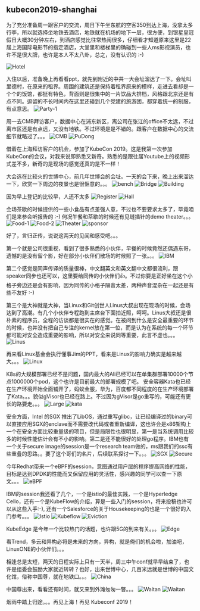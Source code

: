 ## kubecon2019-shanghai


为了充分准备周一跟客户的交流，周日下午坐东航的空客350到达上海，没拿太多行李，所以就选择坐地铁去酒店，地铁就在机场的地下一层，很方便，到银星皇冠假日大概30分钟左右，到酒店感觉比往常热闹很多，仔细看才知道原来这里是22届上海国际电影节的指定酒店，大堂里和楼梯里的确碰到一些人ms影视演员，也许不是很大牌，也许是本人不太八卦，总之，没有认识的 :-)

![Hotel](https://github.com/huoqifeng/document/blob/master/kubecon2019/images/hotel.jpg)

入住以后，准备晚上再看看ppt，就先到附近的中共一大会址溜达了一下。会址叫里德村，在原来的租界。周围的建筑还是保持着租界原来的模样，走进去看却是一个个的饭馆，都挺有特色，背面则是很集中的一片饮品大排档，风格跟北京还是有点不同。逗留的不长时间内在这里还碰到几个党建的旅游团，都穿着统一的制服，有点意思。
![Party-1](https://github.com/huoqifeng/document/blob/master/kubecon2019/images/party-1.jpg)

周一去CMB拜访客户，数据中心在浦东新区，离公司在张江的office不太远，不过离市区还是有点远，又没有地铁。不过环境是是不错的。跟客户在数据中心的交流细节就略过了。。。
![CMB](https://github.com/huoqifeng/document/blob/master/kubecon2019/images/cmb.jpg)
![PuDong](https://github.com/huoqifeng/document/blob/master/kubecon2019/images/pudong.jpg)

借着在上海拜访客户的机会，参加了KubeCon 2019。这是我第一次参加KubeCon的会议，对我来说即熟悉又新奇。熟悉的是跟往届Youtube上的视频形式差不多，新奇的是现场的感觉还真的是不一样！

大会选在比较火的世博中心，前几年世博会的会址。一天的会下来，晚上出来溜达一下，欣赏一下周边的夜景也是很惬意的。。。
![bench](https://github.com/huoqifeng/document/blob/master/kubecon2019/images/bench.jpg)
![Bridge](https://github.com/huoqifeng/document/blob/master/kubecon2019/images/bridge.jpg)
![Building](https://github.com/huoqifeng/document/blob/master/kubecon2019/images/building.jpg)

因为早上登记的比较早，人还不太多
![Register](https://github.com/huoqifeng/document/blob/master/kubecon2019/images/register.jpg)
![Hall](https://github.com/huoqifeng/document/blob/master/kubecon2019/images/hall.jpg)


会场茶歇的时候提供的一些小食品有点差强人意，不过也不要要求太多了，毕竟咱们是来参会听报告的 :-) 何况午餐和茶歇的时候还有见缝插针的demo theater。。。
![Food-1](https://github.com/huoqifeng/document/blob/master/kubecon2019/images/food-1.jpg)
![Food-2](https://github.com/huoqifeng/document/blob/master/kubecon2019/images/food-2.jpg)
![Theater](https://github.com/huoqifeng/document/blob/master/kubecon2019/images/demo-theater.jpg)
![sponsor](https://github.com/huoqifeng/document/blob/master/kubecon2019/images/sponsor.jpg)

好了，言归正传，说说这两天的见闻和感受吧。。。


第一个就是公司很重视，看到了很多熟悉的小伙伴，早餐的时候竟然还偶遇东哥，遗憾的是没有留个影，好在部分小伙伴们散场的时候照了一张。。。
![IBM](https://github.com/huoqifeng/document/blob/master/kubecon2019/images/ibm.jpg)

第二个感觉是同声传译的质量很棒，中文翻英文和英文翻中文都很流利，跟speaker同步也还可以，这里要给同传的小伙伴们👍。不过你要是正好坐在这个小格子旁边还是会有影响，因为同传的小格子隔音太差，两种声音混杂在一起还是有些不友好 :-)

第三个是大神就是大神，当Linux和Git创世人Linus大叔出现在现场的时候，会场达到了高潮。有几个小伙伴专程跑到主席台下面拍近照，呵呵。Linus大叔还是很朴素的程序员，全程的访谈都是很实在的感觉。在被问到什么是安全最重要的环节的时候，也并没有把自己专注的kernel放在第一位，而是认为在系统的每一个环节都可能对安全造成重要的影响，所以对安全来说同等重要，此言不虚也。。。
![Linus](https://github.com/huoqifeng/document/blob/master/kubecon2019/images/linus.jpg)


再来看Linux基金会执行懂事Jim的PPT，看来是Linux的影响力确实是越来越大。。。
![Linux](https://github.com/huoqifeng/document/blob/master/kubecon2019/images/linux.jpg)

K8s的大规模部署已经不是问题，国内最大的Ali已经可以在单集群部署10000个节点1000000个pod，这个也许是目前最大的部署规模了吧。 安全容器Kata也已经在生产环境开始全面铺开了，蚂蚁金服，华为，百度都不同程度的在生产环境部署了Kata。。。貌似gVisor也已经在路上。不过因为gVisor是go重写的，可能还有更长的路要走。。。
![Large](https://github.com/huoqifeng/document/blob/master/kubecon2019/images/ali-large.jpg)
![kata](https://github.com/huoqifeng/document/blob/master/kubecon2019/images/kata.jpg)


安全方面，Intel 的SGX 推出了LibOS，通过重写glibc，让已经编译过的binary可以直接应用SGX的enclave而不需要改代码或者重新编译，这也许会是x86架构上一个在安全方面比较重量级的项目，但是局限性也很明显，第一是当系统调用比较多的时候性能估计会有不小的影响。第二是还不能很好的处理go程序。IBM也有一个关于secure image的session是一个research team做的，ms跟我们的ssc有些重叠的思路。。要了这个哥们的名片，后续联系探讨一下。。。
![SGX](https://github.com/huoqifeng/document/blob/master/kubecon2019/images/sgx-libos.jpg)
![Secure](https://github.com/huoqifeng/document/blob/master/kubecon2019/images/secure-image-ibm.jpg)


今年Redhat带来一个eBPF的session，意图通过用户层的程序提高网络的性能，目标是达到DPDK的性能而又保留应用的灵活性，感兴趣的同学可以查一下原文。。。
![eBPF](https://github.com/huoqifeng/document/blob/master/kubecon2019/images/eBPF-2.jpg)

IBM的session我还看了几个，一个是istio的最佳实践，一个是Hyperledge Cello，还有一个是KubeFlow的介绍，算是一些入门的session，将来投稿也许可以从这些入手:-), 还有一个Salesforce的关于Housekeeping的也是一个很好的入门参考。。。
![Istio](https://github.com/huoqifeng/document/blob/master/kubecon2019/images/istio-ibm.jpg)
![Kubeflow](https://github.com/huoqifeng/document/blob/master/kubecon2019/images/kubeflow.jpg)
![Eviction](https://github.com/huoqifeng/document/blob/master/kubecon2019/images/eviction.jpg)


KubeEdge 是今年一个比较热门的话题，也许跟5G的到来有关。。。
![Edge](https://github.com/huoqifeng/document/blob/master/kubecon2019/images/edge-arch.jpg)

看Trend，多云和异构必将是未来的方向，异构，就是俺们的机会啦，加油吧，LinuxONE的小伙伴们。。。


相逢总是太短，两天的日程实际上只有一天半，周三中午conf就早早结束了，也许是组委会鼓励大家就近转转？也好，出来世博中心，几百米远就是世博的中国文化馆，俗称中国尊，就在地铁口。。。
![China](https://github.com/huoqifeng/document/blob/master/kubecon2019/images/china.jpg)

中国尊出来，看看还有时间，就又来到外滩匆匆一瞥。。。
![Waitan](https://github.com/huoqifeng/document/blob/master/kubecon2019/images/waitan-1.jpg)
![Waitan](https://github.com/huoqifeng/document/blob/master/kubecon2019/images/waitan-2.jpg)

烟雨中踏上归途。。。再见上海！再见 Kubeconf 2019！